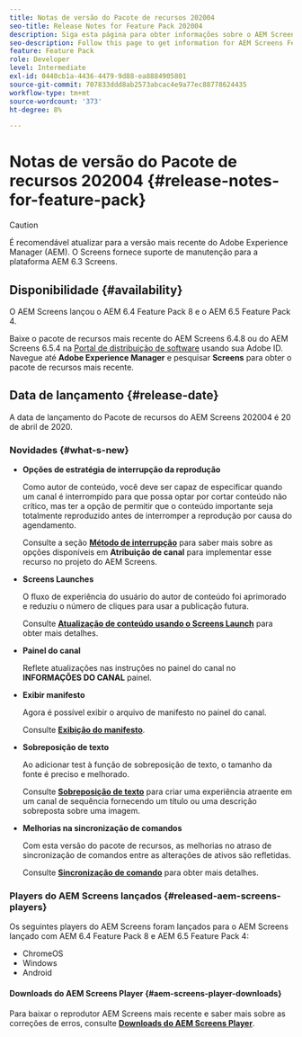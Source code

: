 ```yaml
---
title: Notas de versão do Pacote de recursos 202004
seo-title: Release Notes for Feature Pack 202004
description: Siga esta página para obter informações sobre o AEM Screens Feature Pack 202004 lançado em 20 de abril de 2020.
seo-description: Follow this page to get information for AEM Screens Feature Pack 202004 released on April 20, 2020.
feature: Feature Pack
role: Developer
level: Intermediate
exl-id: 0440cb1a-4436-4479-9d88-ea8884905801
source-git-commit: 707833ddd8ab2573abcac4e9a77ec88778624435
workflow-type: tm+mt
source-wordcount: '373'
ht-degree: 8%

---
```


# Notas de versão do Pacote de recursos 202004 {#release-notes-for-feature-pack}

>[!CAUTION]
>
>É recomendável atualizar para a versão mais recente do Adobe Experience Manager (AEM). O Screens fornece suporte de manutenção para a plataforma AEM 6.3 Screens.

## Disponibilidade {#availability}

O AEM Screens lançou o AEM 6.4 Feature Pack 8 e o AEM 6.5 Feature Pack 4.

Baixe o pacote de recursos mais recente do AEM Screens 6.4.8 ou do AEM Screens 6.5.4 na [Portal de distribuição de software](https://experience.adobe.com/#/downloads/content/software-distribution/br/aem.html) usando sua Adobe ID. Navegue até **Adobe Experience Manager** e pesquisar **Screens** para obter o pacote de recursos mais recente.

## Data de lançamento {#release-date}

A data de lançamento do Pacote de recursos do AEM Screens 202004 é 20 de abril de 2020.

### Novidades {#what-s-new}

* **Opções de estratégia de interrupção da reprodução**

   Como autor de conteúdo, você deve ser capaz de especificar quando um canal é interrompido para que possa optar por cortar conteúdo não crítico, mas ter a opção de permitir que o conteúdo importante seja totalmente reproduzido antes de interromper a reprodução por causa do agendamento.

   Consulte a seção **[Método de interrupção](/help/user-guide/channel-assignment.md#interruption-method-channel)** para saber mais sobre as opções disponíveis em **Atribuição de canal** para implementar esse recurso no projeto do AEM Screens.

* **Screens Launches**

   O fluxo de experiência do usuário do autor de conteúdo foi aprimorado e reduziu o número de cliques para usar a publicação futura.

   Consulte **[Atualização de conteúdo usando o Screens Launch](launches.md)** para obter mais detalhes.

* **Painel do canal**

   Reflete atualizações nas instruções no painel do canal no **INFORMAÇÕES DO CANAL** painel.


* **Exibir manifesto**

   Agora é possível exibir o arquivo de manifesto no painel do canal.

   Consulte **[Exibição do manifesto](/help/user-guide/managing-channels.md#view-manifest)**.

* **Sobreposição de texto**

   Ao adicionar test à função de sobreposição de texto, o tamanho da fonte é preciso e melhorado.

   Consulte **[Sobreposição de texto](text-overlay.md)** para criar uma experiência atraente em um canal de sequência fornecendo um título ou uma descrição sobreposta sobre uma imagem.

* **Melhorias na sincronização de comandos**

   Com esta versão do pacote de recursos, as melhorias no atraso de sincronização de comandos entre as alterações de ativos são refletidas.

   Consulte **[Sincronização de comando](using-command-sync.md)** para obter mais detalhes.

### Players do AEM Screens lançados {#released-aem-screens-players}

Os seguintes players do AEM Screens foram lançados para o AEM Screens lançado com AEM 6.4 Feature Pack 8 e AEM 6.5 Feature Pack 4:

* ChromeOS
* Windows
* Android

#### Downloads do AEM Screens Player  {#aem-screens-player-downloads}

Para baixar o reprodutor AEM Screens mais recente e saber mais sobre as correções de erros, consulte **[Downloads do AEM Screens Player](https://download.macromedia.com/screens/)**.
